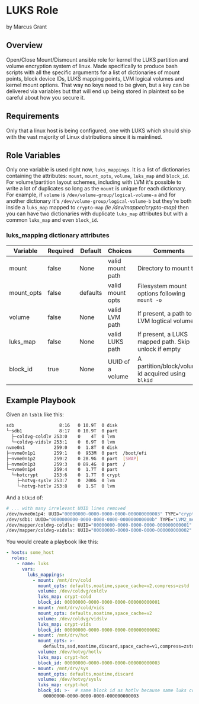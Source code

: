 # LUKS Role

by Marcus Grant

## Overview

Open/Close Mount/Dismount ansible role for kernel the LUKS partition and volume encryption system of linux. Made specifically to produce bash scripts with all the specific arguments for a list of dictionaries of mount points, block device IDs, LUKS mapping points, LVM logical volumes and kernel mount options. That way no keys need to be given, but a key can be delivered via variables but that will end up being stored in plaintext so be careful about how you secure it.

## Requirements

Only that a linux host is being configured, one with LUKS which should ship with the vast majority of Linux distributions since it is mainlined.

## Role Variables

Only one variable is used right now, `luks_mappings`. It is a list of dictionaries containing the attributes: `mount`, `mount_opts`, `volume`, `luks_map` and `block_id`. For volume/partition layout schemes, including with LVM it's possible to write a lot of duplicates so long as the `mount` is unique for each dictionary. For example, if `volume` is `/dev/volume-group/logical-volume-a` and for another dictionary it's `/dev/volume-group/logical-volume-b` but they're both inside a `luks_map` mapped to `crypto-map` *(ie /dev/mapper/crypto-map)* then you can have two dictionaries with duplicate `luks_map` attributes but with a common `luks_map` and even `block_id`.

### luks_mapping dictionary attributes

| Variable   | Required | Default  | Choices          | Comments                                             |
| ---------- | -------- | -------- | ---------------- | ---------------------------------------------------- |
| mount      | false    | None     | valid mount path | Directory to mount to                                |
| mount_opts | false    | defaults | valid mount opts | Filesystem mount options following `mount -o`        |
| volume     | false    | None     | valid LVM path   | If present, a path to an LVM logtical volume         |
| luks_map   | false    | None     | valid LUKS path  | If present, a LUKS mapped path. Skip unlock if empty |
| block_id   | true     | None     | UUID of a volume | A partition/block/volume id acquired using `blkid`   |

## Example Playbook

Given an `lsblk` like this:

```sh
sdb                 8:16   0 10.9T  0 disk
└─sdb1              8:17   0 10.9T  0 part
  ├─coldvg-coldlv 253:0    0    4T  0 lvm
  └─coldvg-vidslv 253:1    0  6.9T  0 lvm
nvme0n1           259:0    0  1.8T  0 disk
├─nvme0n1p1       259:1    0  953M  0 part  /boot/efi
├─nvme0n1p2       259:2    0 28.9G  0 part  [SWAP]
├─nvme0n1p3       259:3    0 89.4G  0 part  /
└─nvme0n1p4       259:4    0  1.7T  0 part
  └─hotcrypt      253:6    0  1.7T  0 crypt
    ├─hotvg-syslv 253:7    0  200G  0 lvm
    └─hotvg-hotlv 253:8    0  1.5T  0 lvm
```

And a `blkid` of:

```sh
# ... with many irrelevant UUID lines removed
/dev/nvme0n1p4: UUID="00000000-0000-0000-0000-000000000003" TYPE="crypto_LUKS"
/dev/sdb1: UUID="0000000000-0000-0000-0000-000000000000b" TYPE="LVM2_member"
/dev/mapper/coldvg-coldlv: UUID="00000000-0000-0000-0000-000000000001"
/dev/mapper/coldvg-vidslv: UUID="00000000-0000-0000-0000-000000000002"
```

You would create a playbook like this:

```yaml
- hosts: some_host
  roles:
    - name: luks
      vars:
        luks_mappings:
          - mount: /mnt/drv/cold
            mount_opts: defaults,noatime,space_cache=v2,compress=zstd
            volume: /dev/coldvg/coldlv
            luks_map: crypt-cold
            block_id: 00000000-0000-0000-0000-000000000001
          - mount: /mnt/drv/cold/vids
            mount_opts: defaults,noatime,space_cache=v2
            volume: /dev/coldvg/vidslv
            luks_map: crypt-vids
            block_id: 00000000-0000-0000-0000-000000000002
          - mount: /mnt/drv/hot
            mount_opts: >-
              defaults,ssd,noatime,discard,space_cache=v1,compress=zstd
            volume: /dev/hotvg/hotlv
            luks_map: crypt-hot
            block_id: 00000000-0000-0000-0000-000000000003
          - mount: /mnt/drv/sys
            mount_opts: defaults,noatime,discard
            volume: /dev/hotvg/syslv
            luks_map: crypt-hot
            block_id: >-  # same block id as hotlv because same luks container
              00000000-0000-0000-0000-000000000003
```
